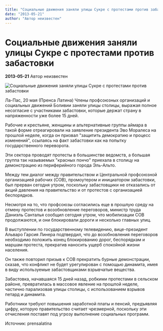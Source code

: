 ```yaml
---
title: "Социальные движения заняли улицы Сукре с протестами против забастовки"
date: "2013-05-21"
author: "Автор неизвестен"
---
```


# Социальные движения заняли улицы Сукре с протестами против забастовки

**2013-05-21** Автор неизвестен

![Социальные движения заняли улицы Сукре с протестами против забастовки](http://prensalatina.ru/images/stories/Fotos/2013/Mayo/20/bolivia-multitud.jpg)

Ла-Пас, 20 мая (Пренса Латина) Члены профсоюзных организаций и социальных движений Боливии заняли улицы столицы, выражая полное несогласие с участниками забастовки, которые держат страну в напряженности уже более 15 дней.

Рабочие и крестьяне, женщины и альтернативные группы аймара в такой форме отреагировали на заявление президента Эво Моралеса на прошлой неделе, когда он призвал "защитить демократию и процесс изменений", ссылаясь на факт забастовки как на попытку государственного переворота.

Эти сектора проводят протесты в большинстве ведомств, а большая группа так называемых "красных пончо" приехала в столицу на демонстрацию из периферийного города Эль-Альто.

Между тем диалог между правительством и Центральной профсоюзной организацией рабочих (COB), промоутером и инициатором забастовки, был прерван сегодня утром, поскольку забастовщики не отказались от акций давления на правительство и от протестов с организацией беспорядков.

Несмотря на то, что профсоюзы согласились еще в прошлую среду на отмену протестов и возобновление переговоров, министр труда Даниэль Санталья сообщил сегодня утром, что мобилизации СОВ продолжаются, и они блокировали дороги и несколько главных улиц.

В выступлении по государственному телевидению, вице-президент Альваро Гарсия Линера подтвердил, что до возобновления переговоров необходимо положить конец блокированию дорог, беспорядкам и маршам протеста, прекратив наносить ущерб спокойной жизни населения.

Он также повторил призыв к COB прекратить бурные демонстрации, сказав, что конфликт не будет урегулирован с помощью динамита, имея в виду используемые забастовщиками взрывчатые вещества.

Забастовка, начавшаяся 15 дней назад, робкими протестами в сельском районе, превратилась в массовое явление на прошлой неделе, частично парализовав улицы столицы, с использованием взрывов петард и динамита.

Работники требуют повышения заработной платы и пенсий, предъявляя цифру, которую правительство считает чрезмерной, поскольку эти отчисления поставят под угрозу выполнение социальных программ.

Источник: prensalatina